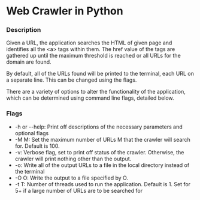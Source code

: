 # Web Crawler in Python

### Description
Given a URL, the application searches the HTML of given page and identifies all the \<a> tags within them.
The href value of the tags are gathered up until the maximum threshold is reached or all URLs for the domain are found.

By default, all of the URLs found will be printed to the terminal, each URL on a separate line. This can be changed
using the flags.

There are a variety of options to alter the functionality of the application, which can be determined using command line
flags, detailed below.

### Flags
* -h or --help: Print off descriptions of the necessary parameters and optional flags
* -M M: Set the maximum number of URLs M that the crawler will search for. Default is 100.
* -v: Verbose flag, set to print off status of the crawler. Otherwise, the crawler will print nothing other than the output.
* -o: Write all of the output URLs to a file in the local directory instead of the terminal
* -O O: Write the output to a file specified by O.
* -t T: Number of threads used to run the application. Default is 1. Set for 5+ if a large number of URLs are to be searched for
